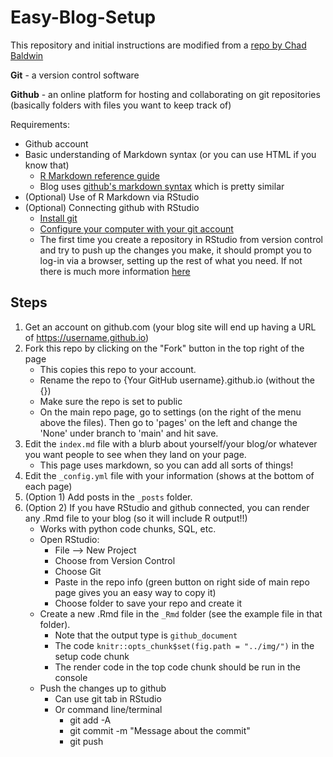 # Easy-Blog-Setup

This repository and initial instructions are modified from a [repo by Chad Baldwin](https://chadbaldwin.net/2021/03/14/how-to-build-a-sql-blog.html)

**Git** - a version control software  

**Github** - an online platform for hosting and collaborating on git repositories (basically folders with files you want to keep track of)

Requirements:
- Github account
- Basic understanding of Markdown syntax (or you can use HTML if you know that)
    - [R Markdown reference guide](https://www.rstudio.com/wp-content/uploads/2015/03/rmarkdown-reference.pdf?_ga=2.243129861.649238065.1666362515-276851843.1648675901)
    - Blog uses [github's markdown syntax](https://github.com/adam-p/markdown-here/wiki/Markdown-Cheatsheet) which is pretty similar
- (Optional) Use of R Markdown via RStudio
- (Optional) Connecting github with RStudio
    - [Install git](https://happygitwithr.com/install-git.html)
    - [Configure your computer with your git account](https://happygitwithr.com/hello-git.html)
    - The first time you create a repository in RStudio from version control and try to push up the changes you make, it should prompt you to log-in via a browser, setting up the rest of what you need.  If not there is much more information [here](https://happygitwithr.com/rstudio-git-github.html)


## Steps

1. Get an account on github.com (your blog site will end up having a URL of https://username.github.io)
2. Fork this repo by clicking on the "Fork" button in the top right of the page
    + This copies this repo to your account.
    + Rename the repo to {Your GitHub username}.github.io (without the {})
    + Make sure the repo is set to public
    + On the main repo page, go to settings (on the right of the menu above the files). Then go to 'pages' on the left and change the 'None' under branch to 'main' and hit save.
3. Edit the `index.md` file with a blurb about yourself/your blog/or whatever you want people to see when they land on your page.
    + This page uses markdown, so you can add all sorts of things!
4. Edit the `_config.yml` file with your information (shows at the bottom of each page)
5. (Option 1) Add posts in the `_posts` folder.
6. (Option 2) If you have RStudio and github connected, you can render any .Rmd file to your blog (so it will include R output!!)
    + Works with python code chunks, SQL, etc.
    + Open RStudio: 
        - File --> New Project 
        - Choose from Version Control
        - Choose Git
        - Paste in the repo info (green button on right side of main repo page gives you an easy way to copy it)
        - Choose folder to save your repo and create it
    + Create a new .Rmd file in the `_Rmd` folder (see the example file in that folder).
        + Note that the output type is `github_document`
        + The code `knitr::opts_chunk$set(fig.path = "../img/")` in the setup code chunk
        + The render code in the top code chunk should be run in the console
    + Push the changes up to github
        + Can use git tab in RStudio
        + Or command line/terminal  
             + git add -A
             + git commit -m "Message about the commit"
             + git push
